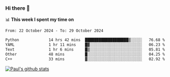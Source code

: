### Hi there 👋

📊 **This week I spent my time on**
<!--START_SECTION:waka-->

```txt
From: 22 October 2024 - To: 29 October 2024

Python             14 hrs 42 mins  ███████████████████▒░░░░░   76.68 %
YAML               1 hr 11 mins    █▓░░░░░░░░░░░░░░░░░░░░░░░   06.23 %
Text               1 hr 6 mins     █▒░░░░░░░░░░░░░░░░░░░░░░░   05.81 %
Other              48 mins         █░░░░░░░░░░░░░░░░░░░░░░░░   04.25 %
C++                33 mins         ▓░░░░░░░░░░░░░░░░░░░░░░░░   02.92 %
```

<!--END_SECTION:waka-->


[![Paul's github stats](https://github-readme-stats.vercel.app/api?username=mickeyouyou&theme=dracula&show_icons=true)](https://github.com/anuraghazra/github-readme-stats)
